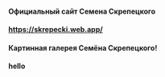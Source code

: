 #### Официальный сайт Семена Скрепецкого
#### https://skrepecki.web.app/
#### Картинная галерея Семёна Скрепецкого!
#### hello
